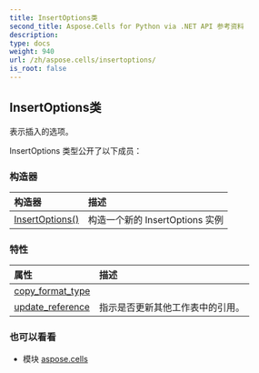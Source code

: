 ```yaml
---
title: InsertOptions类
second_title: Aspose.Cells for Python via .NET API 参考资料
description:
type: docs
weight: 940
url: /zh/aspose.cells/insertoptions/
is_root: false
---
```

## InsertOptions类
表示插入的选项。



InsertOptions 类型公开了以下成员：

### 构造器
|构造器|描述|
| :- | :- |
| [InsertOptions()](/cells/python-net/zh/aspose.cells/insertoptions/__init__/#) |构造一个新的 InsertOptions 实例|


### 特性
|属性|描述|
| :- | :- |
| [copy_format_type](/cells/python-net/zh/aspose.cells/insertoptions/copy_format_type) |  |
| [update_reference](/cells/python-net/zh/aspose.cells/insertoptions/update_reference) |指示是否更新其他工作表中的引用。|



### 也可以看看
* 模块 [aspose.cells](..)
